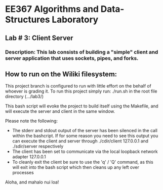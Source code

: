 # EE367 Algorithms and Data-Structures Laboratory
## Lab # 3: Client Server
### Description: This lab consists of building a "simple" client and server application that uses sockets, pipes, and forks.

## How to run on the Wiliki filesystem:
This project branch is configured to run with little effort on the behalf of whoever is grading it.  To run this project simply run:
    ./run.sh
in the root file directory (.../lab3/)

This bash script will evoke the project to build itself using the Makefile, and will execute the server and client in the same window.

Please note the following:
- The stderr and stdout output of the server has been silenced in the call within the bashcript.  If for some reason you need to see this output you can execute the client and server through ./cdir/client 127.0.0.1    and    ./sdir/server respectively
- The client has been set to communicate via the local loopback network adapter 127.0.0.1
- To cleanly exit the client be sure to use the 'q' / 'Q' command, as this will exit into the bash script which then cleans up any left over processes


Aloha, and mahalo nui loa!
